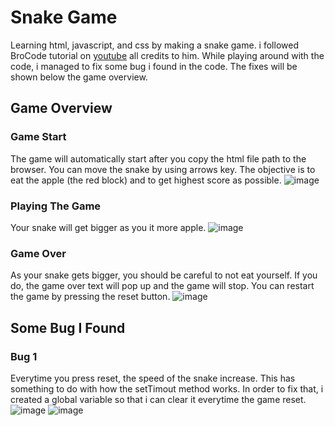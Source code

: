 # **Snake Game**
Learning html, javascript, and css by making a snake game. i followed BroCode tutorial on [youtube](https://youtu.be/Je0B3nHhKmM) all credits to him. While playing around with the code, i managed to fix some bug i found in the code. The fixes will be shown below the game overview. 

## **Game Overview**

### Game Start
The game will automatically start after you copy the html file path to the browser. You can move the snake by using arrows key. The objective is to eat the apple (the red block) and to get highest score as possible.
![image](https://user-images.githubusercontent.com/115076652/215306272-200b439d-698d-4c62-9785-5943e924f755.png)


### Playing The Game
Your snake will get bigger as you it more apple.
![image](https://user-images.githubusercontent.com/115076652/215306344-b65ec23f-d91c-4727-b5c2-b093baf4611c.png)


### Game Over
As your snake gets bigger, you should be careful to not eat yourself. If you do, the game over text will pop up and the game will stop. You can restart the game by pressing the reset button.
![image](https://user-images.githubusercontent.com/115076652/215306414-3d9a23dc-5e30-42b7-989b-7042031abad6.png)


## Some Bug I Found
### Bug 1
Everytime you press reset, the speed of the snake increase. This has something to do with how the setTimout method works. In order to fix that, i created a global variable so that i can clear it everytime the game reset.
![image](https://user-images.githubusercontent.com/115076652/215307005-dbf7a9dc-18cd-4046-a96a-0b102006b311.png)
![image](https://user-images.githubusercontent.com/115076652/215307013-e0748f70-24ce-4d2e-976b-b018476f3786.png)




